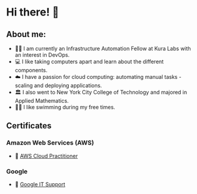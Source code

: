 # Hi there! 👋

## About me:

- :student:  I am currently an Infrastructure Automation Fellow at Kura Labs with an interest in DevOps.
- :computer: I like taking computers apart and learn about the different components.
- :cloud: I have a passion for cloud computing: automating manual tasks - scaling and deploying applications.
- :classical_building: I also went to New York City College of Technology and majored in Applied Mathematics.
- :swimming_man: I like swimming during my free times.


## Certificates

### Amazon Web Services (AWS)

* 🥇 [AWS Cloud Practitioner](https://github.com/ibrahima1289/kura-labs-academy/blob/main/certifications/aws-ccp/AWS%20Certified%20Cloud%20Practitioner%20certificate.pdf)

### Google

* 🥇 [Google IT Support](https://github.com/ibrahima1289/kura-labs-academy/blob/main/certifications/google-IT-support/Google%20IT%20Support.pdf)
